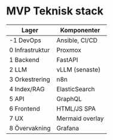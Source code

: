 # MVP Teknisk stack

| Lager | Komponenter |
|-------|-------------|
| -1 DevOps | Ansible, CI/CD |
| 0 Infrastruktur | Proxmox |
| 1 Backend | FastAPI |
| 2 LLM | vLLM (senaste) |
| 3 Orkestrering | n8n |
| 4 Index/RAG | ElasticSearch |
| 5 API | GraphQL |
| 6 Frontend | HTML/JS SPA |
| 7 UX | Mermaid overlay |
| 8 Övervakning | Grafana |
